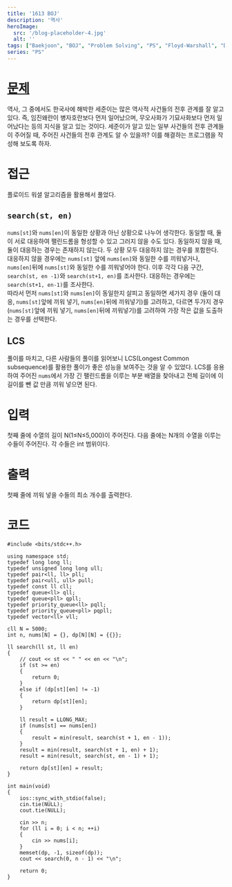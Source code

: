 ```yaml
---
title: '1613 BOJ'
description: '역사'
heroImage: 
  src: '/blog-placeholder-4.jpg'
  alt: ''
tags: ["Baekjoon", "BOJ", "Problem Solving", "PS", "Floyd-Warshall", "Depth-First Search", "DFS"]
series: "PS"
---
```


# [문제](https://www.acmicpc.net/problem/1613)
역사, 그 중에서도 한국사에 해박한 세준이는 많은 역사적 사건들의 전후 관계를 잘 알고 있다. 즉, 임진왜란이 병자호란보다 먼저 일어났으며, 무오사화가 기묘사화보다 먼저 일어났다는 등의 지식을 알고 있는 것이다.
세준이가 알고 있는 일부 사건들의 전후 관계들이 주어질 때, 주어진 사건들의 전후 관계도 알 수 있을까? 이를 해결하는 프로그램을 작성해 보도록 하자.

# 접근
플로이드 워셜 알고리즘을 활용해서 풀었다. 

## `search(st, en)`
`nums[st]`와 `nums[en]`이 동일한 상황과 아닌 상황으로 나누어 생각한다. 동일할 때, 둘이 서로 대응하여 팰린드롬을 형성할 수 있고 그러지 않을 수도 있다. 동일하지 않을 때, 둘이 대응하는 경우는 존재하지 않는다. 두 상황 모두 대응하지 않는 경우를 포함한다. 대응하지 않을 경우에는 `nums[st]` 앞에 `nums[en]`와 동일한 수를 끼워넣거나, `nums[en]`뒤에 `nums[st]`와  동일한 수를 끼워넣어야 한다. 이후 각각 다음 구간, `search(st, en -1)`와 `search(st+1, en)`를 조사한다. 대응하는 경우에는 `search(st+1, en-1)`를 조사한다.</br>
따라서 먼저 `nums[st]`와 `nums[en]`이 동일한지 살피고 동일하면 세가지 경우 (둘이 대응, `nums[st]`앞에 끼워 넣기, `nums[en]`뒤에 끼워넣기)를 고려하고, 다르면 두가지 경우 (`nums[st]`앞에 끼워 넣기, `nums[en]`뒤에 끼워넣기)를 고려하여 가장 작은 값을 도출하는 경우를 선택한다.

## LCS
풀이를 마치고, 다른 사람들의 풀이를 읽어보니 LCS(Longest Common subsequence)를 활용한 풀이가 좋은 성능을 보여주는 것을 알 수 있었다. LCS를 응용하여 주어진 `nums`에서 가장 긴 팰린드롬을 이루는 부분 배열을 찾아내고 전체 길이에 이 길이를 뺀 값 만큼 끼워 넣으면 된다.

# 입력
첫째 줄에 수열의 길이 N(1≤N≤5,000)이 주어진다. 다음 줄에는 N개의 수열을 이루는 수들이 주어진다. 각 수들은 int 범위이다.

# 출력
첫째 줄에 끼워 넣을 수들의 최소 개수를 출력한다.

# 코드
```
#include <bits/stdc++.h>

using namespace std;
typedef long long ll;
typedef unsigned long long ull;
typedef pair<ll, ll> pll;
typedef pair<ull, ull> pull;
typedef const ll cll;
typedef queue<ll> qll;
typedef queue<pll> qpll;
typedef priority_queue<ll> pqll;
typedef priority_queue<pll> pqpll;
typedef vector<ll> vll;

cll N = 5000;
int n, nums[N] = {}, dp[N][N] = {{}};

ll search(ll st, ll en)
{
    // cout << st << " " << en << "\n";
    if (st >= en)
    {
        return 0;
    }
    else if (dp[st][en] != -1)
    {
        return dp[st][en];
    }

    ll result = LLONG_MAX;
    if (nums[st] == nums[en])
    {
        result = min(result, search(st + 1, en - 1));
    }
    result = min(result, search(st + 1, en) + 1);
    result = min(result, search(st, en - 1) + 1);

    return dp[st][en] = result;
}

int main(void)
{
    ios::sync_with_stdio(false);
    cin.tie(NULL);
    cout.tie(NULL);

    cin >> n;
    for (ll i = 0; i < n; ++i)
    {
        cin >> nums[i];
    }
    memset(dp, -1, sizeof(dp));
    cout << search(0, n - 1) << "\n";

    return 0;
}
```
